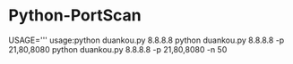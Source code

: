 # Python-PortScan

USAGE='''
usage:python duankou.py 8.8.8.8
      python duankou.py 8.8.8.8 -p 21,80,8080
      python duankou.py 8.8.8.8 -p 21,80,8080 -n 50
